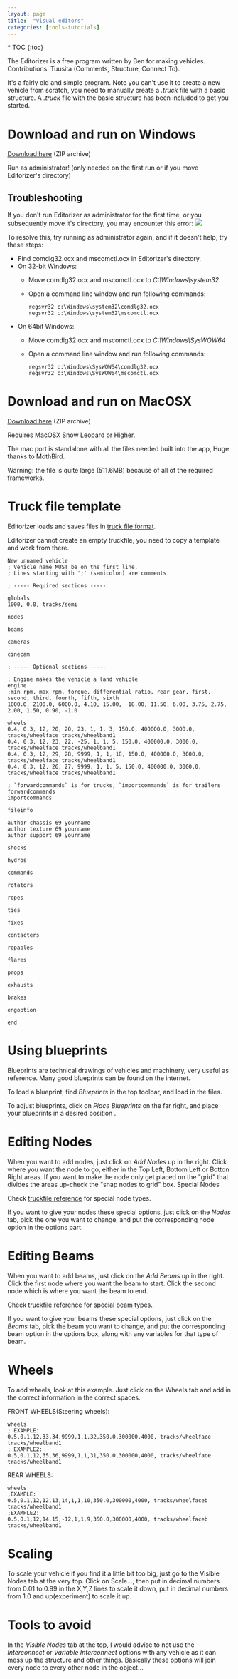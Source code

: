 ```yaml
---
layout: page
title:  "Visual editors"
categories: [tools-tutorials]
---
```


<div class="toc" markdown="1">
  * TOC
  {:toc}
</div>

The Editorizer is a free program written by Ben for making vehicles. Contributions: Tuusita (Comments, Structure, Connect To).

It's a fairly old and simple program. Note you can't use it to create a new vehicle from scratch, you need to manually create a _.truck_ file with a basic structure. A  _.truck_ file with the basic structure has been included to get you started.

# Download and run on Windows

[Download here](/download/Editorizer.zip) (ZIP archive)

Run as administrator! (only needed on the first run or if you move Editorizer's directory)

## Troubleshooting

If you don't run Editorizer as administrator for the first time, or you subsequently move it's directory, you may encounter this error:
![](/images/editorizer-error-comdlg32ocx.jpeg)

To resolve this, try running as administrator again, and if it doesn't help, try these steps:

-   Find comdlg32.ocx and mscomctl.ocx in Editorizer's directory.
-   On 32-bit Windows:
    -   Move comdlg32.ocx and mscomctl.ocx to _C:\\Windows\\system32_.
    -   Open a command line window and run following commands:
    
        ```
        regsvr32 c:\Windows\system32\comdlg32.ocx
        regsvr32 c:\Windows\system32\mscomctl.ocx
        ```
-   On 64bit Windows:
    -   Move comdlg32.ocx and mscomctl.ocx to _C:\\Windows\\SysWOW64_
    -   Open a command line window and run following commands:
    
        ```
        regsvr32 c:\Windows\SysWOW64\comdlg32.ocx
        regsvr32 c:\Windows\SysWOW64\mscomctl.ocx
        ```

# Download and run on MacOSX

[Download here](http://www.mediafire.com/download/ji2edf2ng4rcy9b/MAC%20RoR%20Editorizer.zip) (ZIP archive)

Requires MacOSX Snow Leopard or Higher.

The mac port is standalone with all the files needed built into the app, Huge thanks to MothBird.

Warning: the file is quite large (511.6MB) because of all of the required frameworks.

# Truck file template

Editorizer loads and saves files in [truck file format](technical/fileformat-truck).

Editorizer cannot create an empty truckfile, you need to copy a template and work from there.

```
New unnamed vehicle
; Vehicle name MUST be on the first line.
; Lines starting with ';' (semicolon) are comments

; ----- Required sections -----

globals
1000, 0.0, tracks/semi

nodes

beams

cameras

cinecam

; ----- Optional sections -----

; Engine makes the vehicle a land vehicle
engine
;min rpm, max rpm, torque, differential ratio, rear gear, first, second, third, fourth, fifth, sixth
1000.0, 2100.0, 6000.0, 4.10, 15.00,  18.00, 11.50, 6.00, 3.75, 2.75, 2.00, 1.50, 0.90, -1.0

wheels
0.4, 0.3, 12, 20, 20, 23, 1, 1, 3, 150.0, 400000.0, 3000.0, tracks/wheelface tracks/wheelband1
0.4, 0.3, 12, 23, 22, -25, 1, 1, 5, 150.0, 400000.0, 3000.0, tracks/wheelface tracks/wheelband1
0.4, 0.3, 12, 29, 28, 9999, 1, 1, 18, 150.0, 400000.0, 3000.0, tracks/wheelface tracks/wheelband1
0.4, 0.3, 12, 26, 27, 9999, 1, 1, 5, 150.0, 400000.0, 3000.0, tracks/wheelface tracks/wheelband1

; `forwardcommands` is for trucks, `importcommands` is for trailers
forwardcommands
importcommands

fileinfo

author chassis 69 yourname
author texture 69 yourname
author support 69 yourname

shocks

hydros

commands

rotators

ropes

ties

fixes

contacters

ropables

flares

props

exhausts

brakes

engoption

end
```

# Using blueprints

Blueprints are technical drawings of vehicles and machinery, very useful as reference. Many good blueprints can be found on the internet.

To load a blueprint, find _Blueprints_ in the top toolbar, and load in the files.

To adjust blueprints, click on _Place Blueprints_ on the far right, and place your blueprints in a desired position .

# Editing Nodes

When you want to add nodes, just click on _Add Nodes_ up in the right. Click where you want the node to go, either in the Top Left, Bottom Left or Botton Right areas. If you want to make the node only get placed on the "grid" that divides the areas up-check the "snap nodes to grid" box.
Special Nodes

Check [truckfile reference](technical/fileformat-truck) for special node types.

If you want to give your nodes these special options, just click on the _Nodes_ tab, pick the one you want to change, and put the corresponding node option in the options part.

# Editing Beams

When you want to add beams, just click on the _Add Beams_ up in the right. Click the first node where you want the beam to start. Click the second node which is where you want the beam to end.

Check [truckfile reference](technical/fileformat-truck) for special beam types.

If you want to give your beams these special options, just click on the _Beams_ tab, pick the beam you want to change, and put the corresponding beam option in the options box, along with any variables for that type of beam.

# Wheels

To add wheels, look at this example. Just click on the Wheels tab and add in the correct information in the correct spaces.

FRONT WHEELS(Steering wheels):

    wheels
    ; EXAMPLE: 
    0.5,0.1,12,33,34,9999,1,1,32,350.0,300000,4000, tracks/wheelface tracks/wheelband1
    ; EXAMPLE2: 
    0.5,0.1,12,35,36,9999,1,1,31,350.0,300000,4000, tracks/wheelface tracks/wheelband1 

REAR WHEELS:

    wheels
    ;EXAMPLE: 
    0.5,0.1,12,12,13,14,1,1,10,350.0,300000,4000, tracks/wheelfaceb tracks/wheelband1
    ;EXAMPLE2: 
    0.5,0.1,12,14,15,-12,1,1,9,350.0,300000,4000, tracks/wheelfaceb tracks/wheelband1 

# Scaling

To scale your vehicle if you find it a little bit too big, just go to the Visible Nodes tab at the very top. Click on Scale..., then put in decimal numbers from 0.01 to 0.99 in the X,Y,Z lines to scale it down, put in decimal numbers from 1.0 and up(experiment) to scale it up.

# Tools to avoid

In the _Visible Nodes_ tab at the top, I would advise to not use the _Interconnect_ or _Variable Interconnect_ options with any vehicle as it can mess up the structure and other things. Basically these options will join every node to every other node in the object... 
